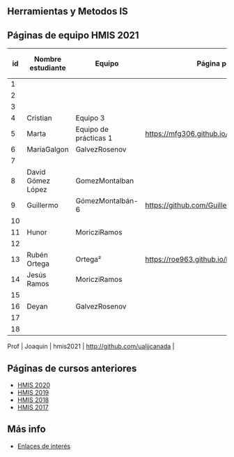 ## Herramientas y Metodos IS

## Páginas de equipo HMIS 2021

id | Nombre estudiante  | Equipo | Página personal | Repositorio de Web de equipo 
-- | ----------------- | ----------------- | ----------------- | -----------------
1 | | | | 
2 | | | | 
3 | | | | 
4 |Cristian |Equipo 3 | | 
5 | Marta | Equipo de prácticas 1 | https://mfg306.github.io/ | 
6 | MariaGalgon | GalvezRosenov | | 
7 | | | | 
8 | David Gómez López | GomezMontalban | | 
9 |Guillermo |GómezMontalbán-6 |https://github.com/GuillermoMontalbanMartinez | 
10 | | | | 
11 | Hunor | MoricziRamos | |
12 | | | | 
13 | Rubén Ortega | Ortega² | https://roe963.github.io/hmis-repo01/ | 
14 | Jesús Ramos | MoricziRamos |  | 
15 | | | | 
16 | Deyan | GalvezRosenov | | 
17 | | | | 
18 | | | | 


Prof | Joaquin | hmis2021 | http://github.com/ualjjcanada  |


## Páginas de cursos anteriores
* [HMIS 2020](index2020.md)
* [HMIS 2019](index2019.md)
* [HMIS 2018](index2018.md)
* [HMIS 2017](index2017.md)

## Más info
* [Enlaces de interés](enlaces.md)
